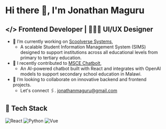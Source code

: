 # Hi there 👋, I'm Jonathan Maguru
## </> Frontend Developer | 🧑🏾‍💻 UI/UX Designer

- 🔭 I’m currently working on [Scoolverse Systems](https://scoolverse.edu),
  - A scalable Student Information Management System (SIMS) designed to support institutions across all educational levels from primary to tertiary education.
- 🌱 I recently contributed to [MSCE Chatbolt](https://msce-chatbolt.netlify.app),
  - An AI-powered chatbot built with React and integrates with OpenAI models to support secondary school education in Malawi.
- 👯 I’m looking to collaborate on innovative backend and frontend projects.
  - Let's connect 🖇️. jonathanmaguru@gmail.com

 ## 🚀 Tech Stack

![React](https://img.shields.io/badge/React-20232A?style=for-the-badge&logo=react&logoColor=61DAFB)
![Python](https://img.shields.io/badge/Python-3776AB?style=for-the-badge&logo=python&logoColor=white)
![Vue](https://img.shields.io/badge/Vue.js-35495E?style=for-the-badge&logo=vue.js&logoColor=4FC08D)

<!--
**JONATHAN-MAGURU/JONATHAN-MAGURU** is a ✨ _special_ ✨ repository because its `README.md` (this file) appears on your GitHub profile.

Here are some ideas to get you started:

- 🔭 I’m currently working on ...
- 🌱 I’m currently learning ...
- 👯 I’m looking to collaborate on ...
- 🤔 I’m looking for help with ...
- 💬 Ask me about ...
- 📫 How to reach me: ...
- 😄 Pronouns: ...
- ⚡ Fun fact: ...
-->
